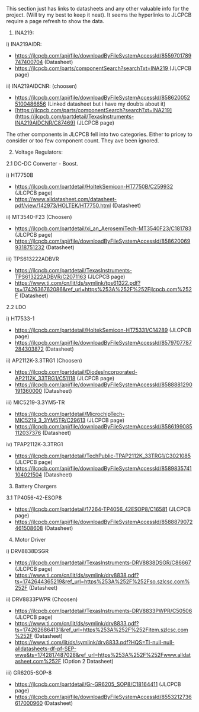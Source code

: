This section just has links to datasheets and any other valuable info for the project. (Will try my best to keep it neat). It seems the hyperlinks to JLCPCB require a page refresh to show the data. 

1. INA219:
   
i) INA219AIDR:
 - https://jlcpcb.com/api/file/downloadByFileSystemAccessId/8559701789747400704 (Datasheet)
 - [https://jlcpcb.com/parts/componentSearch?searchTxt=INA219 ](https://jlcpcb.com/partdetail/TexasInstruments-INA219AIDR/C138706)(JLCPCB page)
   
ii) INA219AIDCNR: (choosen)
- https://jlcpcb.com/api/file/downloadByFileSystemAccessId/8586200525100486656 (Linked datasheet but i have my doubts about it)
- [https://jlcpcb.com/parts/componentSearch?searchTxt=INA219](https://jlcpcb.com/partdetail/TexasInstruments-INA219AIDCNR/C87469) (JLCPCB page)
  
The other components in JLCPCB fell into two categories. Either to pricey to consider or too few component count. They ave been ignored.

2. Voltage Regulators:
   
2.1 DC-DC Converter - Boost.

i) HT7750B 
   - https://jlcpcb.com/partdetail/HoltekSemicon-HT7750B/C259932 (JLCPCB page)
   - https://www.alldatasheet.com/datasheet-pdf/view/142973/HOLTEK/HT7750.html (Datasheet)

ii) MT3540-F23 (Choosen)
   - https://jlcpcb.com/partdetail/xi_an_AerosemiTech-MT3540F23/C181783 (JLCPCB page)
   - https://jlcpcb.com/api/file/downloadByFileSystemAccessId/8586200699318751232 (Datasheet)

iii) TPS613222ADBVR
   - https://jlcpcb.com/partdetail/TexasInstruments-TPS613222ADBVR/C2071163 (JLCPCB page)
   - https://www.ti.com/cn/lit/ds/symlink/tps61322.pdf?ts=1742636762086&ref_url=https%253A%252F%252Fjlcpcb.com%252F (Datasheet)

2.2 LDO 

i) HT7533-1
   - https://jlcpcb.com/partdetail/HoltekSemicon-HT75331/C14289 (JLCPCB page)
   - https://jlcpcb.com/api/file/downloadByFileSystemAccessId/8579707787284303872 (Datasheet)
   
ii) AP2112K-3.3TRG1 (Choosen)
   - https://jlcpcb.com/partdetail/DiodesIncorporated-AP2112K_33TRG1/C51118 (JLCPCB page)
   - https://jlcpcb.com/api/file/downloadByFileSystemAccessId/8588881290191360000 (Datasheet)

iii) MIC5219-3.3YM5-TR
   - https://jlcpcb.com/partdetail/MicrochipTech-MIC5219_3_3YM5TR/C29613 (JLCPCB page)
   - https://jlcpcb.com/api/file/downloadByFileSystemAccessId/8586199085112037376 (Datasheet)

iv) TPAP2112K-3.3TRG1
   - https://jlcpcb.com/partdetail/TechPublic-TPAP2112K_33TRG1/C3021085 (JLCPCB page)
   - https://jlcpcb.com/api/file/downloadByFileSystemAccessId/8589835741104021504 (Datasheet)


3. Battery Chargers

3.1 TP4056-42-ESOP8
   - https://jlcpcb.com/partdetail/17264-TP4056_42ESOP8/C16581 (JLCPCB page)
   - https://jlcpcb.com/api/file/downloadByFileSystemAccessId/8588879072461508608 (Datasheet)

4. Motor Driver

i) DRV8838DSGR
   - https://jlcpcb.com/partdetail/TexasInstruments-DRV8838DSGR/C86667 (JLCPCB page)
   - https://www.ti.com/cn/lit/ds/symlink/drv8838.pdf?ts=1742644365219&ref_url=https%253A%252F%252Fso.szlcsc.com%252F (Datasheet)

ii) DRV8833PWPR (Choosen)
   - https://jlcpcb.com/partdetail/TexasInstruments-DRV8833PWPR/C50506 (JLCPCB page)
   - https://www.ti.com/cn/lit/ds/symlink/drv8833.pdf?ts=1742626864131&ref_url=https%253A%252F%252Fitem.szlcsc.com%252F (Datasheet)
   - https://www.ti.com/lit/ds/symlink/drv8833.pdf?HQS=TI-null-null-alldatasheets-df-pf-SEP-wwe&ts=1742817487028&ref_url=https%253A%252F%252Fwww.alldatasheet.com%252F (Option 2 Datasheet)

iii) GR6205-SOP-8
   - https://jlcpcb.com/partdetail/Gr-GR6205_SOP8/C18164411 (JLCPCB page)
   - https://jlcpcb.com/api/file/downloadByFileSystemAccessId/8553212736617000960 (Datasheet)
   

